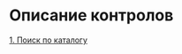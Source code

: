 # Описание контролов

[1. Поиск по каталогу](opisanie-kontrolov/1-poisk-katalog-tovary/README.md)


